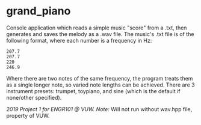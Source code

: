 # grand_piano

Console application which reads a simple music "score" from a .txt, then generates and saves the melody as a .wav file. The music's .txt file is of the following format, where each number is a frequency in Hz:
```
207.7
207.7
220
246.9
```
Where there are two notes of the same frequency, the program treats them as a single longer note, so varied note lengths can be achieved. There are 3 instrument presets: trumpet, toypiano, and sine (which is the default if none/other specified).

*2019 Project 1 for ENGR101 @ VUW.*
*Note:* Will not run without wav.hpp file, property of VUW.
